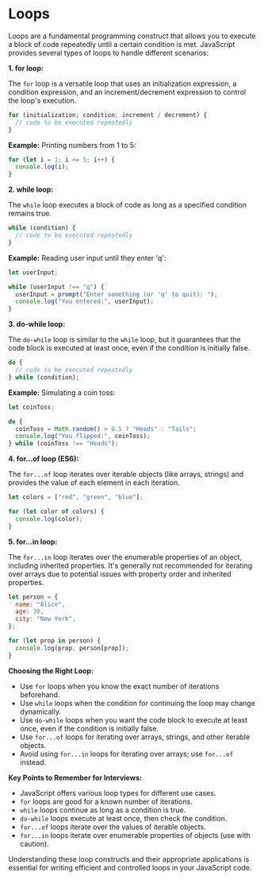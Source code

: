# Loops

Loops are a fundamental programming construct that allows you to execute a block of code repeatedly until a certain condition is met. JavaScript provides several types of loops to handle different scenarios:

**1. for loop:**

The `for` loop is a versatile loop that uses an initialization expression, a condition expression, and an increment/decrement expression to control the loop's execution.

```javascript
for (initialization; condition; increment / decrement) {
  // code to be executed repeatedly
}
```

**Example:** Printing numbers from 1 to 5:

```javascript
for (let i = 1; i <= 5; i++) {
  console.log(i);
}
```

**2. while loop:**

The `while` loop executes a block of code as long as a specified condition remains true.

```javascript
while (condition) {
  // code to be executed repeatedly
}
```

**Example:** Reading user input until they enter 'q':

```javascript
let userInput;

while (userInput !== "q") {
  userInput = prompt("Enter something (or 'q' to quit): ");
  console.log("You entered:", userInput);
}
```

**3. do-while loop:**

The `do-while` loop is similar to the `while` loop, but it guarantees that the code block is executed at least once, even if the condition is initially false.

```javascript
do {
  // code to be executed repeatedly
} while (condition);
```

**Example:** Simulating a coin toss:

```javascript
let coinToss;

do {
  coinToss = Math.random() > 0.5 ? "Heads" : "Tails";
  console.log("You flipped:", coinToss);
} while (coinToss !== "Heads");
```

**4. for...of loop (ES6):**

The `for...of` loop iterates over iterable objects (like arrays, strings) and provides the value of each element in each iteration.

```javascript
let colors = ["red", "green", "blue"];

for (let color of colors) {
  console.log(color);
}
```

**5. for...in loop:**

The `for...in` loop iterates over the enumerable properties of an object, including inherited properties. It's generally not recommended for iterating over arrays due to potential issues with property order and inherited properties.

```javascript
let person = {
  name: "Alice",
  age: 30,
  city: "New York",
};

for (let prop in person) {
  console.log(prop, person[prop]);
}
```

**Choosing the Right Loop:**

- Use `for` loops when you know the exact number of iterations beforehand.
- Use `while` loops when the condition for continuing the loop may change dynamically.
- Use `do-while` loops when you want the code block to execute at least once, even if the condition is initially false.
- Use `for...of` loops for iterating over arrays, strings, and other iterable objects.
- Avoid using `for...in` loops for iterating over arrays; use `for...of` instead.

**Key Points to Remember for Interviews:**

- JavaScript offers various loop types for different use cases.
- `for` loops are good for a known number of iterations.
- `while` loops continue as long as a condition is true.
- `do-while` loops execute at least once, then check the condition.
- `for...of` loops iterate over the values of iterable objects.
- `for...in` loops iterate over enumerable properties of objects (use with caution).

Understanding these loop constructs and their appropriate applications is essential for writing efficient and controlled loops in your JavaScript code.
